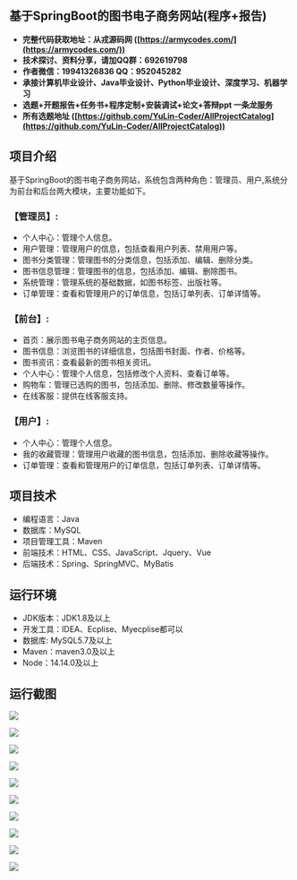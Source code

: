 ## 基于SpringBoot的图书电子商务网站(程序+报告)

- <b>完整代码获取地址：从戎源码网 ([https://armycodes.com/](https://armycodes.com/))</b>
- <b>技术探讨、资料分享，请加QQ群：692619798</b> 
- <b>作者微信：19941326836  QQ：952045282</b> 
- <b>承接计算机毕业设计、Java毕业设计、Python毕业设计、深度学习、机器学习</b>
- <b>选题+开题报告+任务书+程序定制+安装调试+论文+答辩ppt 一条龙服务</b>
- <b>所有选题地址 ([https://github.com/YuLin-Coder/AllProjectCatalog](https://github.com/YuLin-Coder/AllProjectCatalog)) </b>

## 项目介绍
基于SpringBoot的图书电子商务网站，系统包含两种角色：管理员、用户,系统分为前台和后台两大模块，主要功能如下。

### 【管理员】:
- 个人中心：管理个人信息。
- 用户管理：管理用户的信息，包括查看用户列表、禁用用户等。
- 图书分类管理：管理图书的分类信息，包括添加、编辑、删除分类。
- 图书信息管理：管理图书的信息，包括添加、编辑、删除图书。
- 系统管理：管理系统的基础数据，如图书标签、出版社等。
- 订单管理：查看和管理用户的订单信息，包括订单列表、订单详情等。

### 【前台】:
- 首页：展示图书电子商务网站的主页信息。
- 图书信息：浏览图书的详细信息，包括图书封面、作者、价格等。
- 图书资讯：查看最新的图书相关资讯。
- 个人中心：管理个人信息，包括修改个人资料、查看订单等。
- 购物车：管理已选购的图书，包括添加、删除、修改数量等操作。
- 在线客服：提供在线客服支持。

### 【用户】:
- 个人中心：管理个人信息。
- 我的收藏管理：管理用户收藏的图书信息，包括添加、删除收藏等操作。
- 订单管理：查看和管理用户的订单信息，包括订单列表、订单详情等。

## 项目技术
- 编程语言：Java
- 数据库：MySQL
- 项目管理工具：Maven
- 前端技术：HTML、CSS、JavaScript、Jquery、Vue
- 后端技术：Spring、SpringMVC、MyBatis

## 运行环境
- JDK版本：JDK1.8及以上
- 开发工具：IDEA、Ecplise、Myecplise都可以
- 数据库: MySQL5.7及以上
- Maven：maven3.0及以上
- Node：14.14.0及以上

## 运行截图
![](screenshot/1.png)

![](screenshot/2.png)

![](screenshot/3.png)

![](screenshot/4.png)

![](screenshot/5.png)

![](screenshot/6.png)

![](screenshot/7.png)

![](screenshot/8.png)

![](screenshot/9.png)

![](screenshot/10.png)

